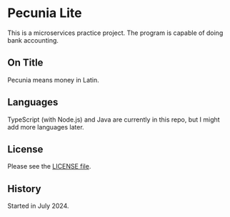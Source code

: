 # Pecunia Lite

This is a microservices practice project. The program is capable of doing bank accounting.

## On Title

Pecunia means money in Latin.

## Languages

TypeScript (with Node.js) and Java are currently in this repo, but I might add more languages later.

## License

Please see the [LICENSE file](LICENSE).

## History

Started in July 2024.
